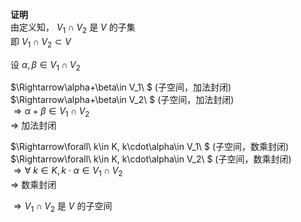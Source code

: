 **证明**  
由定义知， $V_1\cap V_2$ 是 $V$ 的子集  
即 $V_1\cap V_2\subset V$   
  
设 $\alpha,\beta\in V_1\cap V_2$   
  
 $\Rightarrow\alpha+\beta\in V_1\ $ (子空间，加法封闭)  
 $\Rightarrow\alpha+\beta\in V_2\ $ (子空间，加法封闭)  
 $\Rightarrow\alpha+\beta\in V_1\cap V_2$   
 $\Rightarrow$ 加法封闭  
  
 $\Rightarrow\forall\ k\in K, k\cdot\alpha\in V_1\ $ (子空间，数乘封闭)  
 $\Rightarrow\forall\ k\in K, k\cdot\alpha\in V_2\ $ (子空间，数乘封闭)  
 $\Rightarrow\forall\ k\in K, k\cdot\alpha\in   
V_1\cap V_2$   
 $\Rightarrow$ 数乘封闭  
  
 $\Rightarrow V_1\cap V_2$ 是 $V$ 的子空间  
